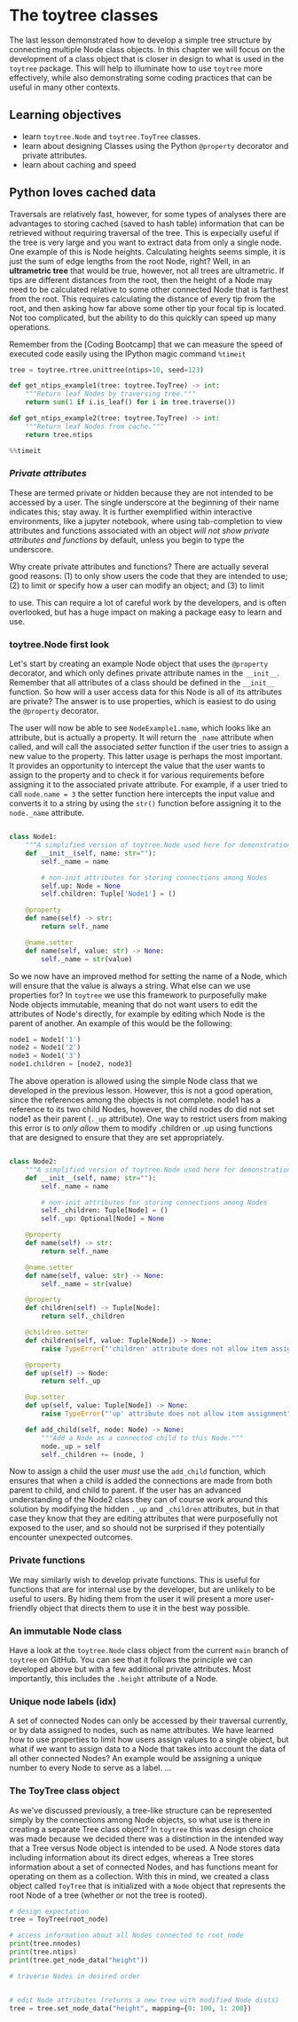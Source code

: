 
# The toytree classes

The last lesson demonstrated how to develop a simple tree structure by 
connecting multiple Node class objects. In this chapter we will focus on the
development of a class object that is closer in design to what is used in 
the `toytree` package. This will help to illuminate how to use `toytree`
more effectively, while also demonstrating some coding practices that can 
be useful in many other contexts.

## Learning objectives
- learn `toytree.Node` and `toytree.ToyTree` classes.
- learn about designing Classes using the Python `@property` decorator 
and private attributes.
- learn about caching and speed

## Python loves cached data

Traversals are relatively fast, however, for some types of analyses 
there are advantages to storing cached (saved to hash table) information that
can be retrieved without requiring traversal of the tree. This is 
expecially useful if the tree is very large and you want to extract data 
from only a single node. One example of this is Node heights. Calculating
heights seems simple, it is just the sum of edge lengths from the root Node,
right? Well, in an **ultrametric tree** that would be true, however, not 
all trees are ultrametric. If tips are different distances from the root, 
then the height of a Node may need to be calculated relative to some other 
connected Node that is farthest from the root. This requires calculating the
distance of every tip from the root, and then asking how far above some 
other tip your focal tip is located. Not too complicated, but the ability 
to do this quickly can speed up many operations. 

Remember from the [Coding Bootcamp] that we can measure the speed of 
executed code easily using the IPython magic command `%timeit`
```python
tree = toytree.rtree.unittree(ntips=10, seed=123)

def get_ntips_example1(tree: toytree.ToyTree) -> int:
	"""Return leaf Nodes by traversing tree."""
	return sum(1 if i.is_leaf() for i in tree.traverse())

def get_ntips_example2(tree: toytree.ToyTree) -> int:
	"""Return leaf Nodes from cache."""
	return tree.ntips
```

```python
%%timeit


```

### *Private attributes*
These are termed private or hidden because they are
not intended to be accessed by a user. The single underscore at the beginning
of their name indicates this; stay away. It is further exemplified within
interactive environments, like a jupyter notebook, where using tab-completion
to view attributes and functions associated with an object *will not show
private attributes and functions* by default, unless you begin to type the
underscore. 

Why create private attributes and functions? There are actually several good 
reasons: (1) to only show users the code that they are intended to use; 
(2) to limit or specify how a user can modify an object; and (3) to limit 

to use. This can require a lot of careful work by the developers, and is
often overlooked, but has a huge impact on making a package easy to learn and
use. 


### toytree.Node first look

Let's start by creating an example Node object that uses the `@property`
decorator, and which only defines private attribute names in the `__init__`.
Remember that all attributes of a class should be defined in the `__init__`
function. So how will a user access data for this Node is all of its 
attributes are private? The answer is to use properties, which is easiest to
do using the `@property` decorator. 

The user will now be able to see `NodeExample1.name`, which looks like an 
attribute, but is actually a property. It will return the `_name` attribute
when called, and will call the associated *setter* function if the user tries
to assign a new value to the property. This latter usage is perhaps the most
important. It provides an opportunity to intercept the value that the user
wants to assign to the property and to check it for various requirements 
before assigning it to the associated private attribute. For example, if 
a user tried to call `node.name = 3` the setter function here intercepts the
input value and converts it to a string by using the `str()` function before
assigning it to the `node._name` attribute.

```py

class Node1:
	"""A simplified version of toytree.Node used here for demonstration."""
	def __init__(self, name: str=""):
		self._name = name

		# non-init attributes for storing connections among Nodes	
		self.up: Node = None
		self.children: Tuple['Node1'] = ()

	@property
	def name(self) -> str:
		return self._name

	@name.setter
	def name(self, value: str) -> None:
		self._name = str(value)
```

So we now have an improved method for setting the name of a Node, which will
ensure that the value is always a string. What else can we use properties for?
In `toytree` we use this framework to purposefully make Node objects immutable,
meaning that do not want users to edit the attributes of Node's directly, 
for example by editing which Node is the parent of another. An example of this
would be the following:
```py
node1 = Node1('1')
node2 = Node1('2')
node3 = Node1('3')
node1.children = [node2, node3]
```

The above operation is allowed using the simple Node class that we developed 
in the previous lesson. However, this is not a good operation, since the 
references among the objects is not complete. node1 has a reference to its 
two child Nodes, however, the child nodes do did not set node1 as their 
parent (`._up` attribute). One way to restrict users from making this error
is to *only allow* them to modify .children or .up using functions that are
designed to ensure that they are set appropriately. 

```py

class Node2:
	"""A simplified version of toytree.Node used here for demonstration."""
	def __init__(self, name: str=""):
		self._name = name

		# non-init attributes for storing connections among Nodes
		self._children: Tuple[Node] = ()
		self._up: Optional[Node] = None

	@property
	def name(self) -> str:
		return self._name

	@name.setter
	def name(self, value: str) -> None:
		self._name = str(value)

	@property
	def children(self) -> Tuple[Node]:
		return self._children

	@children.setter
	def children(self, value: Tuple[Node]) -> None:
		raise TypeError("'children' attribute does not allow item assignment")

	@property
	def up(self) -> Node:
		return self._up

	@up.setter
	def up(self, value: Tuple[Node]) -> None:
		raise TypeError("'up' attribute does not allow item assignment")

	def add_child(self, node: Node) -> None:
		"""Add a Node as a connected child to this Node."""
		node._up = self
		self._children += (node, )
```

Now to assign a child the user *must* use the `add_child` function, which
ensures that when a child is added the connections are made from both parent
to child, and child to parent. If the user has an advanced understanding of 
the Node2 class they can of course work around this solution by modifying the
hidden `._up` and `_children` attributes, but in that case they know that they
are editing attributes that were purposefully not exposed to the user, and so
should not be surprised if they potentially encounter unexpected outcomes.

### Private functions
We may similarly wish to develop private functions. This is useful for 
functions that are for internal use by the developer, but are unlikely to 
be useful to users. By hiding them from the user it will present a more 
user-friendly object that directs them to use it in the best way possible.

### An immutable Node class
Have a look at the `toytree.Node` class object from the current `main` branch
of `toytree` on GitHub. You can see that it follows the principle we can 
developed above but with a few additional private attributes. Most 
importantly, this includes the `.height` attribute of a Node. 

### Unique node labels (idx)
A set of connected Nodes can only be accessed by their traversal currently,
or by data assigned to nodes, such as name attributes. We have learned how to 
use properties to limit how users assign values to a single object, but what
if we want to assign data to a Node that takes into account the data of all
other connected Nodes? An example would be assigning a unique number to 
every Node to serve as a label. ...


### The ToyTree class object
As we've discussed previously, a tree-like structure can be represented 
simply by the connections among Node objects, so what use is there in 
creating a separate Tree class object? In `toytree` this was design choice
was made because we decided there was a distinction in the intended way that
a Tree versus Node object is intended to be used. A Node stores data including
information about its direct edges, whereas a Tree stores information 
about a set of connected Nodes, and has functions meant for operating on 
them as a collection. With this in mind, we created a class object 
called `ToyTree` that is initialized with a `Node` object that represents
the root Node of a tree (whether or not the tree is rooted).

```py
# design expectation
tree = ToyTree(root_node)

# access information about all Nodes connected to root_node
print(tree.nnodes)
print(tree.ntips)
print(tree.get_node_data("height"))

# traverse Nodes in desired order


# edit Node attributes (returns a new tree with modified Node dists)
tree = tree.set_node_data("height", mapping={0: 100, 1: 200})

```